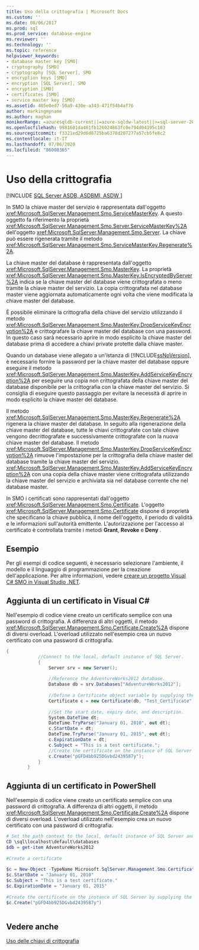 ```yaml
---
title: Uso della crittografia | Microsoft Docs
ms.custom: ''
ms.date: 08/06/2017
ms.prod: sql
ms.prod_service: database-engine
ms.reviewer: ''
ms.technology: ''
ms.topic: reference
helpviewer_keywords:
- database master key [SMO]
- cryptography [SMO]
- cryptography [SQL Server], SMO
- encryption keys [SMO]
- encryption [SQL Server], SMO
- encryption [SMO]
- certificates [SMO]
- service master key [SMO]
ms.assetid: 405e0ed7-50a9-430e-a343-471f54b4af76
author: markingmyname
ms.author: maghan
monikerRange: =azuresqldb-current||=azure-sqldw-latest||>=sql-server-2016||=sqlallproducts-allversions||>=sql-server-linux-2017||=azuresqldb-mi-current
ms.openlocfilehash: 9981601da461fb126024863fc0e794d04195c103
ms.sourcegitcommit: f3321ed29d6d8725ba6378d207277a57cb5fe8c2
ms.contentlocale: it-IT
ms.lasthandoff: 07/06/2020
ms.locfileid: "86008365"
---
```

# <a name="using-encryption"></a>Uso della crittografia
[!INCLUDE [SQL Server ASDB, ASDBMI, ASDW ](../../../includes/applies-to-version/sql-asdb-asdbmi-asa.md)]

  In SMO la chiave master del servizio è rappresentata dall'oggetto <xref:Microsoft.SqlServer.Management.Smo.ServiceMasterKey>. A questo oggetto fa riferimento la proprietà <xref:Microsoft.SqlServer.Management.Smo.Server.ServiceMasterKey%2A> dell'oggetto <xref:Microsoft.SqlServer.Management.Smo.Server>. La chiave può essere rigenerata tramite il metodo <xref:Microsoft.SqlServer.Management.Smo.ServiceMasterKey.Regenerate%2A>.  
  
 La chiave master del database è rappresentata dall'oggetto <xref:Microsoft.SqlServer.Management.Smo.MasterKey>. La proprietà <xref:Microsoft.SqlServer.Management.Smo.MasterKey.IsEncryptedByServer%2A> indica se la chiave master del database viene crittografata o meno tramite la chiave master del servizio. La copia crittografata nel database master viene aggiornata automaticamente ogni volta che viene modificata la chiave master del database.  
  
 È possibile eliminare la crittografia della chiave del servizio utilizzando il metodo <xref:Microsoft.SqlServer.Management.Smo.MasterKey.DropServiceKeyEncryption%2A> e crittografare la chiave master del database con una password. In questo caso sarà necessario aprire in modo esplicito la chiave master del database prima di accedere a chiavi private protette dalla chiave master.  
  
 Quando un database viene allegato a un'istanza di [!INCLUDE[ssNoVersion](../../../includes/ssnoversion-md.md)], è necessario fornire la password per la chiave master del database oppure eseguire il metodo <xref:Microsoft.SqlServer.Management.Smo.MasterKey.AddServiceKeyEncryption%2A> per eseguire una copia non crittografata della chiave master del database disponibile per la crittografia con la chiave master del servizio. Si consiglia di eseguire questo passaggio per evitare la necessità di aprire in modo esplicito la chiave master del database.  
  
 Il metodo <xref:Microsoft.SqlServer.Management.Smo.MasterKey.Regenerate%2A> rigenera la chiave master del database. In seguito alla rigenerazione della chiave master del database, tutte le chiavi crittografate con tale chiave vengono decrittografate e successivamente crittografate con la nuova chiave master del database. Il metodo <xref:Microsoft.SqlServer.Management.Smo.MasterKey.DropServiceKeyEncryption%2A> rimuove l'impostazione per la crittografia della chiave master del database tramite la chiave master del servizio. <xref:Microsoft.SqlServer.Management.Smo.MasterKey.AddServiceKeyEncryption%2A> con una copia della chiave master viene crittografata utilizzando la chiave master del servizio e archiviata sia nel database corrente che nel database master.  
  
 In SMO i certificati sono rappresentati dall'oggetto <xref:Microsoft.SqlServer.Management.Smo.Certificate>. L'oggetto <xref:Microsoft.SqlServer.Management.Smo.Certificate> dispone di proprietà che specificano la chiave pubblica, il nome dell'oggetto, il periodo di validità e le informazioni sull'autorità emittente. L'autorizzazione per l'accesso al certificato è controllata tramite i metodi **Grant**, **Revoke** e **Deny** .  
  
## <a name="example"></a>Esempio  
 Per gli esempi di codice seguenti, è necessario selezionare l'ambiente, il modello e il linguaggio di programmazione per la creazione dell'applicazione. Per altre informazioni, vedere [creare un progetto Visual C&#35; SMO in Visual Studio .NET](../../../relational-databases/server-management-objects-smo/how-to-create-a-visual-csharp-smo-project-in-visual-studio-net.md).  
  
## <a name="adding-a-certificate-in-visual-c"></a>Aggiunta di un certificato in Visual C#  
 Nell'esempio di codice viene creato un certificato semplice con una password di crittografia. A differenza di altri oggetti, il metodo <xref:Microsoft.SqlServer.Management.Smo.Certificate.Create%2A> dispone di diversi overload. L'overload utilizzato nell'esempio crea un nuovo certificato con una password di crittografia.  
  
```csharp  
{  
            //Connect to the local, default instance of SQL Server.   
            {  
                Server srv = new Server();  
  
                //Reference the AdventureWorks2012 database.   
                Database db = srv.Databases["AdventureWorks2012"];  
  
                //Define a Certificate object variable by supplying the parent database and name in the constructor.   
                Certificate c = new Certificate(db, "Test_Certificate");  
  
                //Set the start date, expiry date, and description.   
                System.DateTime dt;  
                DateTime.TryParse("January 01, 2010", out dt);  
                c.StartDate = dt;  
                DateTime.TryParse("January 01, 2015", out dt);  
                c.ExpirationDate = dt;  
                c.Subject = "This is a test certificate.";  
                //Create the certificate on the instance of SQL Server by supplying the certificate password argument.   
                c.Create("pGFD4bb925DGvbd2439587y");  
            }  
        }   
```  
  
## <a name="adding-a-certificate-in-powershell"></a>Aggiunta di un certificato in PowerShell  
 Nell'esempio di codice viene creato un certificato semplice con una password di crittografia. A differenza di altri oggetti, il metodo <xref:Microsoft.SqlServer.Management.Smo.Certificate.Create%2A> dispone di diversi overload. L'overload utilizzato nell'esempio crea un nuovo certificato con una password di crittografia.  
  
```powershell  
# Set the path context to the local, default instance of SQL Server and get a reference to AdventureWorks2012  
CD \sql\localhost\default\databases  
$db = get-item AdventureWorks2012  
  
#Create a certificate  
  
$c = New-Object -TypeName Microsoft.SqlServer.Management.Smo.Certificate -argumentlist $db, "Test_Certificate"  
$c.StartDate = "January 01, 2010"  
$c.Subject = "This is a test certificate."  
$c.ExpirationDate = "January 01, 2015"  
  
#Create the certificate on the instance of SQL Server by supplying the certificate password argument.  
$c.Create("pGFD4bb925DGvbd2439587y")  
  
```  
  
## <a name="see-also"></a>Vedere anche  
 [Uso delle chiavi di crittografia](../../../relational-databases/server-management-objects-smo/tasks/using-encryption.md)  
  
  
